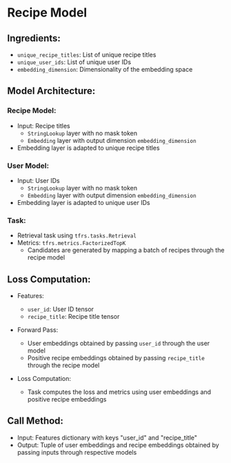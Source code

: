 # Recipe Model

## Ingredients:

- `unique_recipe_titles`: List of unique recipe titles
- `unique_user_ids`: List of unique user IDs
- `embedding_dimension`: Dimensionality of the embedding space

## Model Architecture:

### Recipe Model:
- Input: Recipe titles
  - `StringLookup` layer with no mask token
  - `Embedding` layer with output dimension `embedding_dimension`
- Embedding layer is adapted to unique recipe titles

### User Model:
- Input: User IDs
  - `StringLookup` layer with no mask token
  - `Embedding` layer with output dimension `embedding_dimension`
- Embedding layer is adapted to unique user IDs

### Task:
- Retrieval task using `tfrs.tasks.Retrieval`
- Metrics: `tfrs.metrics.FactorizedTopK`
  - Candidates are generated by mapping a batch of recipes through the recipe model

## Loss Computation:

- Features:
  - `user_id`: User ID tensor
  - `recipe_title`: Recipe title tensor

- Forward Pass:
  - User embeddings obtained by passing `user_id` through the user model
  - Positive recipe embeddings obtained by passing `recipe_title` through the recipe model

- Loss Computation:
  - Task computes the loss and metrics using user embeddings and positive recipe embeddings

## Call Method:

- Input: Features dictionary with keys "user_id" and "recipe_title"
- Output: Tuple of user embeddings and recipe embeddings obtained by passing inputs through respective models
